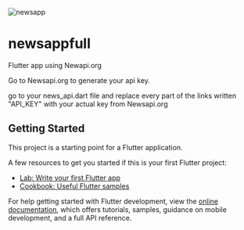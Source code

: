![newsapp](https://github.com/Kevinndou15/newsappfull/assets/111686025/e0ba4f9f-2899-47c1-ac22-172b908202a9)

# newsappfull

Flutter app using Newapi.org

Go to Newsapi.org to generate your api key.

go to your news_api.dart file and replace every part of the links written "API_KEY" with your actual key from Newsapi.org

## Getting Started

This project is a starting point for a Flutter application.

A few resources to get you started if this is your first Flutter project:

- [Lab: Write your first Flutter app](https://docs.flutter.dev/get-started/codelab)
- [Cookbook: Useful Flutter samples](https://docs.flutter.dev/cookbook)

For help getting started with Flutter development, view the
[online documentation](https://docs.flutter.dev/), which offers tutorials,
samples, guidance on mobile development, and a full API reference.
